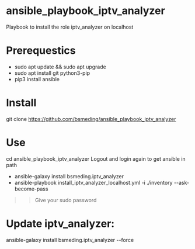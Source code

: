 # ansible_playbook_iptv_analyzer
Playbook to install the role iptv_analyzer on localhost


# Prerequestics
* sudo apt update && sudo apt upgrade
* sudo apt install git python3-pip
* pip3 install ansible

# Install
git clone https://github.com/bsmeding/ansible_playbook_iptv_analyzer


# Use
cd ansible_playbook_iptv_analyzer
Logout and login again to get ansible in path
* ansible-galaxy install bsmeding.iptv_analyzer
* ansible-playbook install_iptv_analyzer_localhost.yml -i ./inventory --ask-become-pass

>> Give your sudo password

# Update iptv_analyzer:
ansible-galaxy install bsmeding.iptv_analyzer --force
